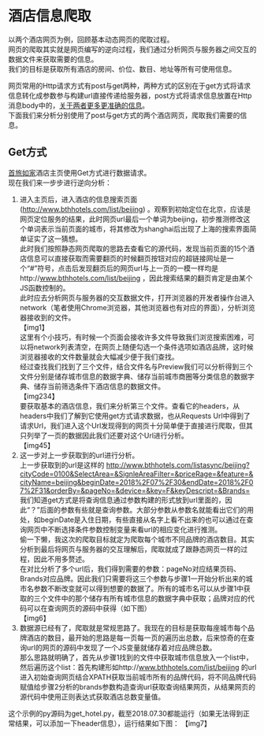 # 酒店信息爬取
以两个酒店网页为例，回顾基本动态网页的爬取过程。  
网页的爬取其实就是网页编写的逆向过程，我们通过分析网页与服务器之间交互的数据文件来获取需要的信息。  
我们的目标是获取所有酒店的房间、价位、数目、地址等所有可使用信息。

网页常用的Http请求方式有post与get两种，两种方式的区别在于get方式将请求信息转化成参数参与构建url直接传递给服务器，post方式将请求信息放置在Http消息body中的，[关于两者更多更准确的信息](http://www.w3school.com.cn/tags/html_ref_httpmethods.asp)。  
下面我们来分析分别使用了post与get方式的两个酒店网页，爬取我们需要的信息。  

## Get方式
[首旅如家](http://www.bthhotels.com/)酒店主页使用Get方式进行数据请求。  
现在我们来一步步进行逆向分析：  
1. 进入主页后，进入酒店的信息搜索页面(http://www.bthhotels.com/list/beijing) 。观察到初始定位在北京，应该是网页定位服务的结果，此时网页url最后一个单词为beijing，初步推测修改这个单词表示当前页面的城市，将其修改为shanghai后出现了上海的搜索界面简单证实了这一猜想。  
此时我们按照静态网页爬取的思路去查看它的源代码，发现当前页面的15个酒店信息可以直接获取而需要翻页的时候翻页按钮对应的超链接网址是一个“#”符号，点击后发现翻页后的网页url与上一页的一模一样均是http://www.bthhotels.com/list/beijing ，因此搜索结果的翻页肯定是由某个JS函数控制的。  
此时应去分析网页与服务器的交互数据文件，打开浏览器的开发者操作台进入network（笔者使用Chrome浏览器，其他浏览器也有对应的界面），分析浏览器接收到的文件。  
【img1】  
这里有个小技巧，有时候一个页面会接收许多文件导致我们浏览搜索困难，可以将network列表清空，在网页上随便勾选一个条件选项如酒店品牌，这时候浏览器接收的文件数量就会大幅减少便于我们查找。  
经过查找我们找到了三个文件，结合文件名与Preview我们可以分析得到三个文件分别是储存城市信息的数据字典、储存当前城市商圈等分类信息的数据字典、储存当前筛选条件下酒店信息的数据文件。  
【img234】  
要获取基本的酒店信息，我们来分析第三个文件。查看它的headers，从headers中我们了解到它使用get方式请求数据，也从Requests Url中得到了请求Url，我们进入这个Url发现得到的网页十分简单便于直接进行爬取，但其只列举了一页的数据因此我们还要对这个Url进行分析。  
【img45】  
2. 这一步对上一步获取到的url进行分析。  
上一步获取到的url是这样的 http://www.bthhotels.com/listasync/beijing?cityCode=0100&SelectArea=&SignleAreaFilter=&priceRage=&feature=&cityName=beijing&beginDate=2018%2F07%2F30&endDate=2018%2F07%2F31&orderBy=&pageNo=&device=&key=F&keyDescript=&Brands=  
我们知道get方式是将查询信息通过参数构建的形式放到url里面的，因此“？”后面的参数有些就是查询参数。大部分参数从参数名就能看出它们的用处，如beginDate是入住日期，有些直接从名字上看不出来的也可以通过在查询网页中不断选择条件参数控制变量来看url的相应变化进行推测。  
偷一下懒，我这次的爬取目标就定为爬取每个城市不同品牌的酒店数目。其实分析到最后将网页与服务器的交互理解后，爬取就成了跟静态网页一样的过程，因此不用多赘述。  
在对比分析了多个url后，我们得到需要的参数：pageNo对应结果页码、Brands对应品牌。因此我们只需要将这三个参数与步骤1一开始分析出来的城市名参数不断改变就可以得到想要的数据了。所有的城市名可以从步骤1中获取的三个文件中的那个储存有所有城市信息的数据字典中获取；品牌对应的代码可以在查询网页的源码中获得（如下图）  
【img6】
3. 数据源已经有了，爬取就是常规思路了。我现在的目标是获取每座城市每个品牌酒店的数目，最开始的思路是每一页每一页的遍历出总数，后来惊奇的在查询url的网页的源码中发现了一个JS变量就储存着对应品牌总数。  
那么思路就明确了，首先从步骤1找到的文件中获取城市信息放入一个list中，然后遍历这个list：首先构建形如http://www.bthhotels.com/list/beijing 的url进入初始查询网页结合XPATH获取当前城市所有的品牌代码，将不同品牌代码赋值给步骤2分析的brands参数构造查询url获取查询结果网页，从结果网页的源代码中使用正则表达式获取酒店总数变量值。  

这个示例的py源码为get_hotel.py，截至2018.07.30都能运行（如果无法得到正常结果，可以添加一下header信息），运行结果如下图：
【img7】
